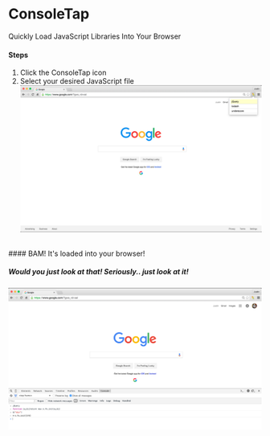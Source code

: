 # ConsoleTap
Quickly Load JavaScript Libraries Into Your Browser  
  
#### Steps  
1. Click the ConsoleTap icon  
2. Select your desired JavaScript file  
![ScreenShot](screenshot1.png)  
  
<br/>
#### BAM!  It's loaded into your browser!  
  
##### Would you just look at that! Seriously.. just look at it!  
![ScreenShot](screenshot2.png)
